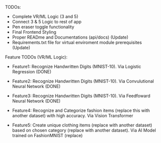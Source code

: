 TODOs:
- Complete VR/ML Logic (3 and 5)
- Connect 3 & 5 Logic to rest of app
- Pen eraser toggle functionality
- Final Frontend Styling
- Proper READme and Documentations (api/docs) (Update)
- Requirements.txt file for virtual enviroment module prerequisites (Update)

Feature TODOs (VR/ML Logic):
- Feature1: Recognize Handwritten Digits (MNIST-10). Via Logistic Regression (DONE)
 
- Feature2: Recognize Handwritten Digits (MNIST-10). Via Convulutional Neural Network (DONE)

- Feature3: Recognize Handwritten Digits (MNIST-10). Via Feedfoward Neural Network (DONE)

- Feature4: Recognize and Categorize fashion items (replace this with another dataset) with high accuracy. Via Vision Transformer

- Feature5: Create unique clothing items (replace with another dataset) based on chosen category (replace with another dataset). Via AI Model trained on FashionMNIST (replace) 